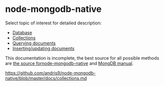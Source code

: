 node-mongodb-native 
===================

Select topic of interest for detailed description:

  * [Database](database.md)
  * [Collections](collections.md)
  * [Querying documents](queries.md)
  * [Inserting/updating documents](insert.md)
  
This documentation is incomplete, the best source for all possible methods are [the source fornode-mongodb-native](https://github.com/christkv/node-mongodb-native) and [MongDB manual](http://www.mongodb.org/display/DOCS/Manual).

https://github.com/andris9/node-mongodb-native/blob/master/docs/collections.md